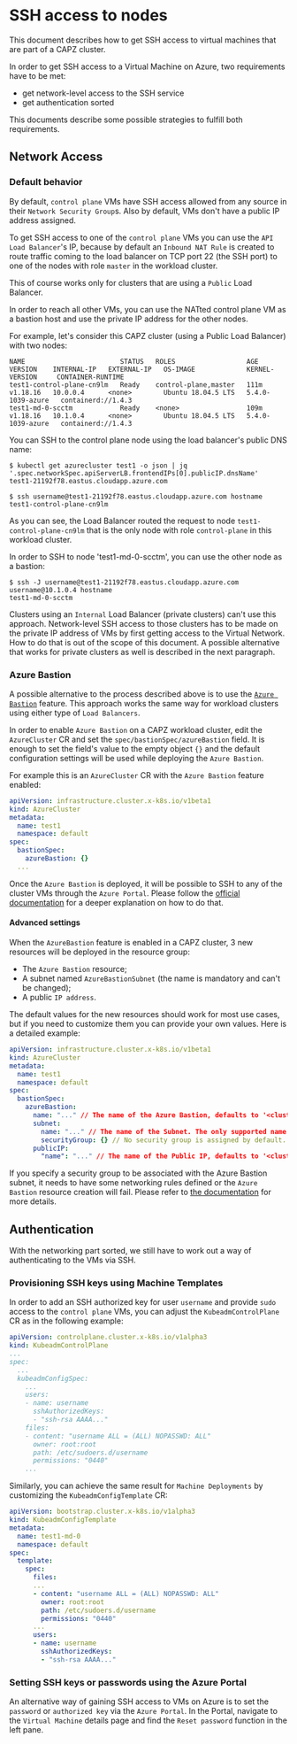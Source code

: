 # SSH access to nodes

This document describes how to get SSH access to virtual machines that are part of a CAPZ cluster.

In order to get SSH access to a Virtual Machine on Azure, two requirements have to be met:

- get network-level access to the SSH service
- get authentication sorted

This documents describe some possible strategies to fulfill both requirements.

## Network Access

### Default behavior

By default, `control plane` VMs have SSH access allowed from any source in their `Network Security Group`s. Also by default,
VMs don't have a public IP address assigned. 

To get SSH access to one of the `control plane` VMs you can use the `API Load Balancer`'s IP, because by default an `Inbound NAT Rule`
is created to route traffic coming to the load balancer on TCP port 22 (the SSH port) to one of the nodes with role `master` in the workload cluster.

This of course works only for clusters that are using a `Public` Load Balancer.

In order to reach all other VMs, you can use the NATted control plane VM as a bastion host and use the private IP
address for the other nodes.

For example, let's consider this CAPZ cluster (using a Public Load Balancer) with two nodes:

```shell
NAME                        STATUS   ROLES                  AGE    VERSION    INTERNAL-IP   EXTERNAL-IP   OS-IMAGE             KERNEL-VERSION     CONTAINER-RUNTIME
test1-control-plane-cn9lm   Ready    control-plane,master   111m   v1.18.16   10.0.0.4      <none>        Ubuntu 18.04.5 LTS   5.4.0-1039-azure   containerd://1.4.3
test1-md-0-scctm            Ready    <none>                 109m   v1.18.16   10.1.0.4      <none>        Ubuntu 18.04.5 LTS   5.4.0-1039-azure   containerd://1.4.3
```

You can SSH to the control plane node using the load balancer's public DNS name:

```shell
$ kubectl get azurecluster test1 -o json | jq '.spec.networkSpec.apiServerLB.frontendIPs[0].publicIP.dnsName'
test1-21192f78.eastus.cloudapp.azure.com

$ ssh username@test1-21192f78.eastus.cloudapp.azure.com hostname
test1-control-plane-cn9lm
```

As you can see, the Load Balancer routed the request to node `test1-control-plane-cn9lm` that is the only node with role `control-plane` in this workload cluster.

In order to SSH to node 'test1-md-0-scctm', you can use the other node as a bastion:

```shell
$ ssh -J username@test1-21192f78.eastus.cloudapp.azure.com username@10.1.0.4 hostname
test1-md-0-scctm
```

Clusters using an `Internal` Load Balancer (private clusters) can't use this approach. Network-level SSH access to those clusters has to be made on the private IP address of VMs
by first getting access to the Virtual Network. How to do that is out of the scope of this document.
A possible alternative that works for private clusters as well is described in the next paragraph.

### Azure Bastion

A possible alternative to the process described above is to use the [`Azure Bastion`](https://azure.microsoft.com/en-us/services/azure-bastion/) feature.
This approach works the same way for workload clusters using either type of `Load Balancers`.

In order to enable `Azure Bastion` on a CAPZ workload cluster, edit the `AzureCluster` CR and set the `spec/bastionSpec/azureBastion` field.
It is enough to set the field's value to the empty object `{}` and the default configuration settings will be used while deploying the `Azure Bastion`.

For example this is an `AzureCluster` CR with the `Azure Bastion` feature enabled:

```yaml
apiVersion: infrastructure.cluster.x-k8s.io/v1beta1
kind: AzureCluster
metadata:
  name: test1
  namespace: default
spec:
  bastionSpec:
    azureBastion: {}
  ...
```

Once the `Azure Bastion` is deployed, it will be possible to SSH to any of the cluster VMs through the
`Azure Portal`. Please follow the [official documentation](https://docs.microsoft.com/en-us/azure/bastion/bastion-overview)
for a deeper explanation on how to do that.

#### Advanced settings

When the `AzureBastion` feature is enabled in a CAPZ cluster, 3 new resources will be deployed in the resource group:

- The `Azure Bastion` resource;
- A subnet named `AzureBastionSubnet` (the name is mandatory and can't be changed);
- A public `IP address`.

The default values for the new resources should work for most use cases, but if you need to customize them you can 
provide your own values. Here is a detailed example:

```yaml
apiVersion: infrastructure.cluster.x-k8s.io/v1beta1
kind: AzureCluster
metadata:
  name: test1
  namespace: default
spec:
  bastionSpec:
    azureBastion:
      name: "..." // The name of the Azure Bastion, defaults to '<cluster name>-azure-bastion'
      subnet:
        name: "..." // The name of the Subnet. The only supported name is `AzureBastionSubnet` (this is an Azure limitation).
        securityGroup: {} // No security group is assigned by default. You can choose to have one created and assigned by defining it. 
      publicIP:
        "name": "..." // The name of the Public IP, defaults to '<cluster name>-azure-bastion-pip'.
```

If you specify a security group to be associated with the Azure Bastion subnet, it needs to have some networking rules defined or
the `Azure Bastion` resource creation will fail. Please refer to [the documentation](https://docs.microsoft.com/en-us/azure/bastion/bastion-nsg) for more details.

## Authentication

With the networking part sorted, we still have to work out a way of authenticating to the VMs via SSH.

### Provisioning SSH keys using Machine Templates

In order to add an SSH authorized key for user `username` and provide `sudo` access to the `control plane` VMs, you can adjust the `KubeadmControlPlane` CR
as in the following example:

```yaml
apiVersion: controlplane.cluster.x-k8s.io/v1alpha3
kind: KubeadmControlPlane
...
spec:
  ...
  kubeadmConfigSpec:
    ...
    users:
    - name: username
      sshAuthorizedKeys:
      - "ssh-rsa AAAA..."
    files:
    - content: "username ALL = (ALL) NOPASSWD: ALL"
      owner: root:root
      path: /etc/sudoers.d/username
      permissions: "0440"
    ...
```

Similarly, you can achieve the same result for `Machine Deployments` by customizing the `KubeadmConfigTemplate` CR: 

```yaml
apiVersion: bootstrap.cluster.x-k8s.io/v1alpha3
kind: KubeadmConfigTemplate
metadata:
  name: test1-md-0
  namespace: default
spec:
  template:
    spec:
      files:
      ...
      - content: "username ALL = (ALL) NOPASSWD: ALL"
        owner: root:root
        path: /etc/sudoers.d/username
        permissions: "0440"
      ...
      users:
      - name: username
        sshAuthorizedKeys:
        - "ssh-rsa AAAA..."
```

### Setting SSH keys or passwords using the Azure Portal

An alternative way of gaining SSH access to VMs on Azure is to set the `password` or `authorized key` via the `Azure Portal`.
In the Portal, navigate to the `Virtual Machine` details page and find the `Reset password` function in the left pane.

